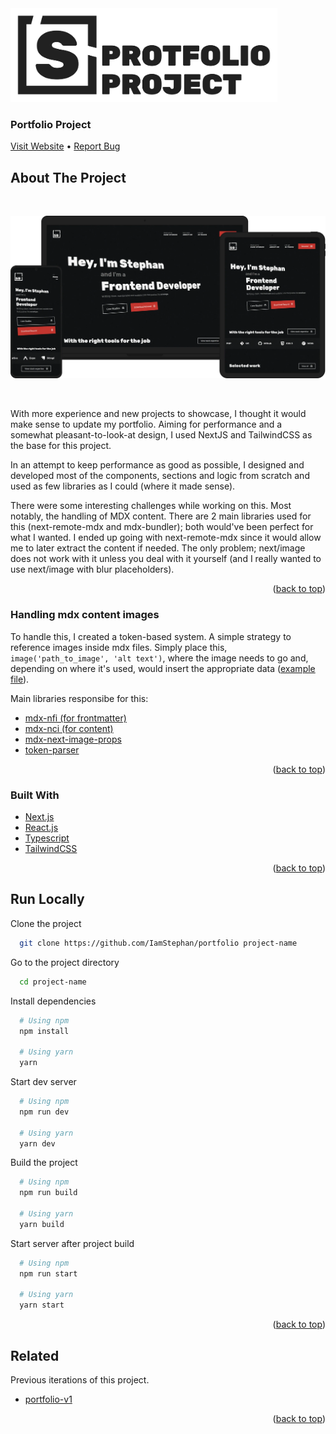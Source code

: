 <div id="top"></div>

<div align="left">
  <a href="https://iamstephan.dev">
    <img src="assets/project_logo.svg" alt="Logo" width="auto" height="150">
  </a>

<h3 align="left">Portfolio Project</h3>

  <p align="left">
    <a href="https://iamstephan.dev">Visit Website</a>
    •
    <a href="https://github.com/IamStephan/portfolio/issues">Report Bug</a>
  </p>
</div>

<!-- ABOUT THE PROJECT -->

## About The Project

<br />

[![Product Name Screen Shot][product-screenshot]](https://iamstephan.dev)

<br />

With more experience and new projects to showcase, I thought it would make
sense to update my portfolio. Aiming for performance and a somewhat
pleasant-to-look-at design, I used NextJS and TailwindCSS as the base
for this project.

In an attempt to keep performance as good as possible, I designed and
developed most of the components, sections and logic from scratch and
used as few libraries as I could (where it made sense).

There were some interesting challenges while working on this. Most
notably, the handling of MDX content. There are 2 main libraries used
for this (next-remote-mdx and mdx-bundler); both would've been perfect
for what I wanted. I ended up going with next-remote-mdx since it would
allow me to later extract the content if needed. The only problem;
next/image does not work with it unless you deal with it yourself
(and I really wanted to use next/image with blur placeholders).

<p align="right">(<a href="#top">back to top</a>)</p>

### Handling mdx content images

To handle this, I created a token-based system. A simple strategy
to reference images inside mdx files. Simply place this,
`image('path_to_image', 'alt text')`, where the image needs to go
and, depending on where it's used, would insert the appropriate
data ([example file](content/_template/index.mdx)).

Main libraries responsibe for this:

- [mdx-nfi (for frontmatter)](lib/mdx-nfi)
- [mdx-nci (for content)](lib/mdx-nci)
- [mdx-next-image-props](lib/mdx-next-image-props)
- [token-parser](lib/token-parser)

<p align="right">(<a href="#top">back to top</a>)</p>

### Built With

- [Next.js](https://nextjs.org/)
- [React.js](https://reactjs.org/)
- [Typescript](https://www.typescriptlang.org/)
- [TailwindCSS](https://tailwindcss.com/)

<p align="right">(<a href="#top">back to top</a>)</p>

## Run Locally

Clone the project

```bash
  git clone https://github.com/IamStephan/portfolio project-name
```

Go to the project directory

```bash
  cd project-name
```

Install dependencies

```bash
  # Using npm
  npm install

  # Using yarn
  yarn
```

Start dev server

```bash
  # Using npm
  npm run dev

  # Using yarn
  yarn dev
```

Build the project

```bash
  # Using npm
  npm run build

  # Using yarn
  yarn build
```

Start server after project build

```bash
  # Using npm
  npm run start

  # Using yarn
  yarn start
```

<p align="right">(<a href="#top">back to top</a>)</p>

## Related

Previous iterations of this project.

- [portfolio-v1](https://github.com/IamStephan/portfolio-v1)

<p align="right">(<a href="#top">back to top</a>)</p>

[product-screenshot]: assets/showcase_homepage.webp
